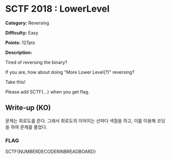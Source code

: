 # SCTF 2018 : LowerLevel


**Category:** Reversing

**Difficulty:** Easy

**Points:** 127pts

**Description:** 



Tired of reversing the binary?

If you are, how about doing "More Lower Level(?)" reversing?

Take this!



Please add SCTF{...} when you get flag.

## Write-up (KO)

문제는 회로도를 준다.
그래서 회로도의 이어지는 선마다 색칠을 하고, 이를 이용해 코딩을 하여 문제를 풀었다.

### FLAG

SCTF{NUMBERDECODERINBREADBOARD}

